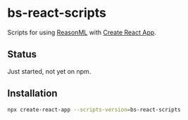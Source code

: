 # bs-react-scripts

Scripts for using [ReasonML](https://reasonml.github.io) with [Create React App](https://github.com/facebook/create-react-app).

## Status
Just started, not yet on npm.

## Installation

```sh
npx create-react-app --scripts-version=bs-react-scripts
```
